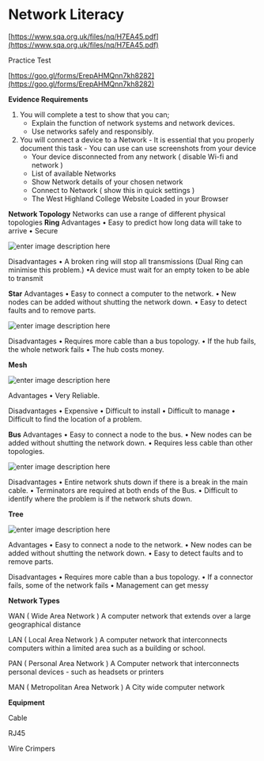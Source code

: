 # Network Literacy

[https://www.sqa.org.uk/files/nq/H7EA45.pdf](https://www.sqa.org.uk/files/nq/H7EA45.pdf)

Practice Test

[https://goo.gl/forms/ErepAHMQnn7kh8282](https://goo.gl/forms/ErepAHMQnn7kh8282)

**Evidence Requirements**

1. You will complete a test to show that you can;
   * Explain the function of network systems and network devices.
   * Use networks safely and responsibly.
2. You will connect a device to a Network - It is essential that you properly document this task - You can use can use screenshots from your device
   * Your device disconnected from any network \( disable Wi-fi and network \)
   * List of available Networks
   * Show Network details of your chosen network
   * Connect to Network \( show this in quick settings \)
   * The West Highland College Website Loaded in your Browser

**Network Topology** Networks can use a range of different physical topologies **Ring**  Advantages • Easy to predict how long data will take to arrive • Secure

![enter image description here](https://d2slcw3kip6qmk.cloudfront.net/marketing/pages/chart/examples/networktopologydiagram.svg)

Disadvantages • A broken ring will stop all transmissions \(Dual Ring can minimise this problem.\) •A device must wait for an empty token to be able to transmit

**Star**  Advantages • Easy to connect a computer to the network. • New nodes can be added without shutting the network down. • Easy to detect faults and to remove parts.

![enter image description here](https://d2slcw3kip6qmk.cloudfront.net/marketing/pages/chart/examples/starnetworkdiagram.svg)

Disadvantages • Requires more cable than a bus topology. • If the hub fails, the whole network fails • The hub costs money.

**Mesh** 

![enter image description here](https://www.conceptdraw.com/How-To-Guide/picture/Mesh-network-topology-diagram.png)

Advantages • Very Reliable.

Disadvantages • Expensive • Difficult to install • Difficult to manage • Difficult to find the location of a problem.

**Bus**  Advantages • Easy to connect a node to the bus. • New nodes can be added without shutting the network down. • Requires less cable than other topologies.

![enter image description here](https://d2slcw3kip6qmk.cloudfront.net/marketing/pages/chart/examples/busnetworktopologydiagram.svg)

Disadvantages • Entire network shuts down if there is a break in the main cable. • Terminators are required at both ends of the Bus. • Difficult to identify where the problem is if the network shuts down.

**Tree** 

![enter image description here](https://www.studytonight.com/computer-networks/images/Figure9.png)

Advantages • Easy to connect a node to the network. • New nodes can be added without shutting the network down. • Easy to detect faults and to remove parts.

Disadvantages • Requires more cable than a bus topology. • If a connector fails, some of the network fails • Management can get messy

**Network Types**

WAN \( Wide Area Network \) A computer network that extends over a large geographical distance

LAN \( Local Area Network \) A computer network that interconnects computers within a limited area such as a building or school.

PAN \( Personal Area Network \) A Computer network that interconnects personal devices - such as headsets or printers

MAN \( Metropolitan Area Network \) A City wide computer network

**Equipment**

Cable

RJ45

Wire Crimpers

